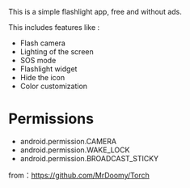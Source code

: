 This is a simple flashlight app, free and without ads.

This includes features like :
- Flash camera
- Lighting of the screen
- SOS mode
- Flashlight widget
- Hide the icon
- Color customization

# Permissions

- android.permission.CAMERA
- android.permission.WAKE_LOCK
- android.permission.BROADCAST_STICKY

from：https://github.com/MrDoomy/Torch
